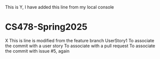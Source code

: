 This is Y, I have added this line from my local console
# CS478-Spring2025
X
This is line is modified from the feature branch UserStory1
To associate the commit with a user story
To associate with a pull request
To associate the commit with issue #5, again
